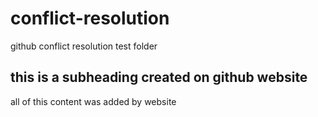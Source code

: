 # conflict-resolution
github conflict resolution test folder


## this is a subheading created on github website
all of this content was added by website
